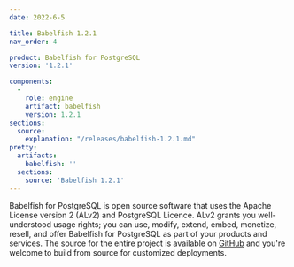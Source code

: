 ```yaml
---
date: 2022-6-5

title: Babelfish 1.2.1
nav_order: 4

product: Babelfish for PostgreSQL
version: '1.2.1'

components:
  -
    role: engine
    artifact: babelfish
    version: 1.2.1
sections:
  source:
    explanation: "/releases/babelfish-1.2.1.md"
pretty:
  artifacts:
    babelfish: ''
  sections:
    source: 'Babelfish 1.2.1'
---
```


Babelfish for PostgreSQL is open source software that uses the Apache License version 2 (ALv2) and PostgreSQL Licence. ALv2 grants you well-understood usage rights; you can use, modify, extend, embed, monetize, resell, and offer Babelfish for PostgreSQL as part of your products and services. The source for the entire project is available on [GitHub](https://github.com/babelfish-for-postgresql) and you're welcome to build from source for customized deployments. 
